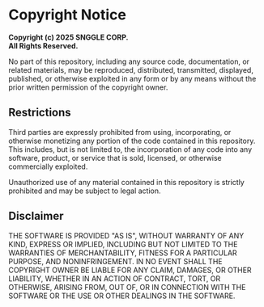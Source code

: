 # Copyright Notice

**Copyright (c) 2025 SNGGLE CORP.**  
**All Rights Reserved.**

No part of this repository, including any source code, documentation, or related materials, may be reproduced, distributed, transmitted, displayed, published, or otherwise exploited in any form or by any means without the prior written permission of the copyright owner.

## Restrictions

Third parties are expressly prohibited from using, incorporating, or otherwise monetizing any portion of the code contained in this repository. This includes, but is not limited to, the incorporation of any code into any software, product, or service that is sold, licensed, or otherwise commercially exploited.

Unauthorized use of any material contained in this repository is strictly prohibited and may be subject to legal action.

## Disclaimer

THE SOFTWARE IS PROVIDED "AS IS", WITHOUT WARRANTY OF ANY KIND, EXPRESS OR IMPLIED, INCLUDING BUT NOT LIMITED TO THE WARRANTIES OF MERCHANTABILITY, FITNESS FOR A PARTICULAR PURPOSE, AND NONINFRINGEMENT. IN NO EVENT SHALL THE COPYRIGHT OWNER BE LIABLE FOR ANY CLAIM, DAMAGES, OR OTHER LIABILITY, WHETHER IN AN ACTION OF CONTRACT, TORT, OR OTHERWISE, ARISING FROM, OUT OF, OR IN CONNECTION WITH THE SOFTWARE OR THE USE OR OTHER DEALINGS IN THE SOFTWARE.